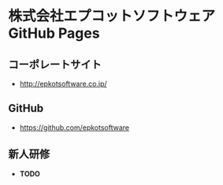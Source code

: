 # 株式会社エプコットソフトウェア GitHub Pages

## コーポレートサイト

- <http://epkotsoftware.co.jp/>

## GitHub

- <https://github.com/epkotsoftware>

## 新人研修

- **TODO**
